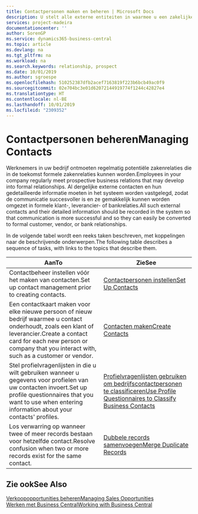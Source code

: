 ```yaml
---
title: Contactpersonen maken en beheren | Microsoft Docs
description: U stelt alle externe entiteiten in waarmee u een zakelijke relatie hebt (zoals prospects, klanten, leveranciers en consultants) als contacten.
services: project-madeira
documentationcenter: ''
author: SorenGP
ms.service: dynamics365-business-central
ms.topic: article
ms.devlang: na
ms.tgt_pltfrm: na
ms.workload: na
ms.search.keywords: relationship, prospect
ms.date: 10/01/2019
ms.author: sgroespe
ms.openlocfilehash: 510252387dfb2acef7163819f223b6bcb49ac0f9
ms.sourcegitcommit: 02e704bc3e01d62072144919774f1244c42827e4
ms.translationtype: HT
ms.contentlocale: nl-BE
ms.lasthandoff: 10/01/2019
ms.locfileid: "2309352"
---
```

# <a name="managing-contacts"></a><span data-ttu-id="fbfc5-103">Contactpersonen beheren</span><span class="sxs-lookup"><span data-stu-id="fbfc5-103">Managing Contacts</span></span>
<span data-ttu-id="fbfc5-104">Werknemers in uw bedrijf ontmoeten regelmatig potentiële zakenrelaties die in de toekomst formele zakenrelaties kunnen worden.</span><span class="sxs-lookup"><span data-stu-id="fbfc5-104">Employees in your company regularly meet prospective business relations that may develop into formal relationships.</span></span> <span data-ttu-id="fbfc5-105">Al dergelijke externe contacten en hun gedetailleerde informatie moeten in het systeem worden vastgelegd, zodat de communicatie succesvoller is en ze gemakkelijk kunnen worden omgezet in formele klant-, leverancier- of bankrelaties.</span><span class="sxs-lookup"><span data-stu-id="fbfc5-105">All such external contacts and their detailed information should be recorded in the system so that communication is more successful and so they can easily be converted to formal customer, vendor, or bank relationships.</span></span>

<span data-ttu-id="fbfc5-106">In de volgende tabel wordt een reeks taken beschreven, met koppelingen naar de beschrijvende onderwerpen.</span><span class="sxs-lookup"><span data-stu-id="fbfc5-106">The following table describes a sequence of tasks, with links to the topics that describe them.</span></span>

| <span data-ttu-id="fbfc5-107">Aan</span><span class="sxs-lookup"><span data-stu-id="fbfc5-107">To</span></span> | <span data-ttu-id="fbfc5-108">Zie</span><span class="sxs-lookup"><span data-stu-id="fbfc5-108">See</span></span> |
| --- | --- |
| <span data-ttu-id="fbfc5-109">Contactbeheer instellen vóór het maken van contacten.</span><span class="sxs-lookup"><span data-stu-id="fbfc5-109">Set up contact management prior to creating contacts.</span></span> |[<span data-ttu-id="fbfc5-110">Contactpersonen instellen</span><span class="sxs-lookup"><span data-stu-id="fbfc5-110">Set Up Contacts</span></span>](marketing-setup-contacts.md) |
| <span data-ttu-id="fbfc5-111">Een contactkaart maken voor elke nieuwe persoon of nieuw bedrijf waarmee u contact onderhoudt, zoals een klant of leverancier.</span><span class="sxs-lookup"><span data-stu-id="fbfc5-111">Create a contact card for each new person or company that you interact with, such as a customer or vendor.</span></span> |[<span data-ttu-id="fbfc5-112">Contacten maken</span><span class="sxs-lookup"><span data-stu-id="fbfc5-112">Create Contacts</span></span>](marketing-create-contact-companies.md) |
|<span data-ttu-id="fbfc5-113">Stel profielvragenlijsten in die u wilt gebruiken wanneer u gegevens voor profielen van uw contacten invoert.</span><span class="sxs-lookup"><span data-stu-id="fbfc5-113">Set up profile questionnaires that you want to use when entering information about your contacts' profiles.</span></span>|[<span data-ttu-id="fbfc5-114">Profielvragenlijsten gebruiken om bedrijfscontactpersonen te classificeren</span><span class="sxs-lookup"><span data-stu-id="fbfc5-114">Use Profile Questionnaires to Classify Business Contacts</span></span>](marketing-create-contact-profile-questionnaire.md)|
|<span data-ttu-id="fbfc5-115">Los verwarring op wanneer twee of meer records bestaan voor hetzelfde contact.</span><span class="sxs-lookup"><span data-stu-id="fbfc5-115">Resolve confusion when two or more records exist for the same contact.</span></span>|[<span data-ttu-id="fbfc5-116">Dubbele records samenvoegen</span><span class="sxs-lookup"><span data-stu-id="fbfc5-116">Merge Duplicate Records</span></span>](sales-how-merge-duplicate-records.md)|

## <a name="see-also"></a><span data-ttu-id="fbfc5-117">Zie ook</span><span class="sxs-lookup"><span data-stu-id="fbfc5-117">See Also</span></span>
[<span data-ttu-id="fbfc5-118">Verkoopopportunities beheren</span><span class="sxs-lookup"><span data-stu-id="fbfc5-118">Managing Sales Opportunities</span></span>](marketing-manage-sales-opportunities.md)  
[<span data-ttu-id="fbfc5-119">Werken met Business Central</span><span class="sxs-lookup"><span data-stu-id="fbfc5-119">Working with Business Central</span></span>](ui-work-product.md)  
